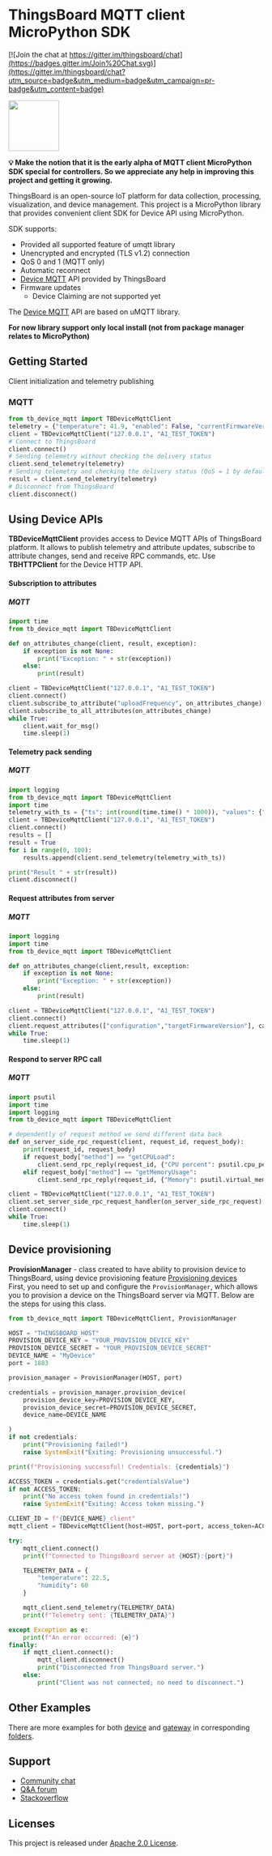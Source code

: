 # ThingsBoard MQTT client MicroPython SDK
[![Join the chat at https://gitter.im/thingsboard/chat](https://badges.gitter.im/Join%20Chat.svg)](https://gitter.im/thingsboard/chat?utm_source=badge&utm_medium=badge&utm_campaign=pr-badge&utm_content=badge)

<a href="https://thingsboard.io"><img src="./logo.png?raw=true" width="100" height="100"></a>

**💡 Make the notion that it is the early alpha of MQTT client MicroPython SDK special for controllers. So we appreciate any 
help in improving this project and getting it growing.**

ThingsBoard is an open-source IoT platform for data collection, processing, visualization, and device management.
This project is a MicroPython library that provides convenient client SDK for Device API using MicroPython.

SDK supports:
- Provided all supported feature of umqtt library
- Unencrypted and encrypted (TLS v1.2) connection
- QoS 0 and 1 (MQTT only)
- Automatic reconnect
- [Device MQTT](https://thingsboard.io/docs/reference/mqtt-api/) API provided by ThingsBoard
- Firmware updates
  - Device Claiming are not supported yet 

The [Device MQTT](https://thingsboard.io/docs/reference/mqtt-api/) API are based on uMQTT library.

**For now library support only local install (not from package manager relates to MicroPython)**

## Getting Started

Client initialization and telemetry publishing
### MQTT
```python
from tb_device_mqtt import TBDeviceMqttClient
telemetry = {"temperature": 41.9, "enabled": False, "currentFirmwareVersion": "v1.2.2"}
client = TBDeviceMqttClient("127.0.0.1", "A1_TEST_TOKEN")
# Connect to ThingsBoard
client.connect()
# Sending telemetry without checking the delivery status
client.send_telemetry(telemetry) 
# Sending telemetry and checking the delivery status (QoS = 1 by default)
result = client.send_telemetry(telemetry)
# Disconnect from ThingsBoard
client.disconnect()
```

## Using Device APIs

**TBDeviceMqttClient** provides access to Device MQTT APIs of ThingsBoard platform. It allows to publish telemetry and attribute updates, subscribe to attribute changes, send and receive RPC commands, etc. Use **TBHTTPClient** for the Device HTTP API.
#### Subscription to attributes
##### MQTT
```python
import time
from tb_device_mqtt import TBDeviceMqttClient

def on_attributes_change(client, result, exception):
    if exception is not None:
        print("Exception: " + str(exception))
    else:
        print(result)

client = TBDeviceMqttClient("127.0.0.1", "A1_TEST_TOKEN")
client.connect()
client.subscribe_to_attribute("uploadFrequency", on_attributes_change)
client.subscribe_to_all_attributes(on_attributes_change)
while True:
    client.wait_for_msg()
    time.sleep(1)
```

#### Telemetry pack sending
##### MQTT
```python
import logging
from tb_device_mqtt import TBDeviceMqttClient
import time
telemetry_with_ts = {"ts": int(round(time.time() * 1000)), "values": {"temperature": 42.1, "humidity": 70}}
client = TBDeviceMqttClient("127.0.0.1", "A1_TEST_TOKEN")
client.connect()
results = []
result = True
for i in range(0, 100):
    results.append(client.send_telemetry(telemetry_with_ts))

print("Result " + str(result))
client.disconnect()
```

#### Request attributes from server
##### MQTT
```python
import logging
import time
from tb_device_mqtt import TBDeviceMqttClient

def on_attributes_change(client,result, exception:
    if exception is not None:
        print("Exception: " + str(exception))
    else:
        print(result)

client = TBDeviceMqttClient("127.0.0.1", "A1_TEST_TOKEN")
client.connect()
client.request_attributes(["configuration","targetFirmwareVersion"], callback=on_attributes_change)
while True:
    time.sleep(1)
```

#### Respond to server RPC call
##### MQTT
```python
import psutil
import time
import logging
from tb_device_mqtt import TBDeviceMqttClient

# dependently of request method we send different data back
def on_server_side_rpc_request(client, request_id, request_body):
    print(request_id, request_body)
    if request_body["method"] == "getCPULoad":
        client.send_rpc_reply(request_id, {"CPU percent": psutil.cpu_percent()})
    elif request_body["method"] == "getMemoryUsage":
        client.send_rpc_reply(request_id, {"Memory": psutil.virtual_memory().percent})

client = TBDeviceMqttClient("127.0.0.1", "A1_TEST_TOKEN")
client.set_server_side_rpc_request_handler(on_server_side_rpc_request)
client.connect()
while True:
    time.sleep(1)
```
## Device provisioning
**ProvisionManager** - class created to have ability to provision device to ThingsBoard, using device provisioning feature [Provisioning devices](https://thingsboard.io/docs/paas/user-guide/device-provisioning/)   
First, you need to set up and configure the `ProvisionManager`, which allows you to provision a device on the ThingsBoard server via MQTT. Below are the steps for using this class.

```python
from tb_device_mqtt import TBDeviceMqttClient, ProvisionManager

HOST = "THINGSBOARD_HOST"
PROVISION_DEVICE_KEY = "YOUR_PROVISION_DEVICE_KEY"
PROVISION_DEVICE_SECRET = "YOUR_PROVISION_DEVICE_SECRET"
DEVICE_NAME = "MyDevice"
port = 1883

provision_manager = ProvisionManager(HOST, port)

credentials = provision_manager.provision_device(
    provision_device_key=PROVISION_DEVICE_KEY,
    provision_device_secret=PROVISION_DEVICE_SECRET,
    device_name=DEVICE_NAME

)
if not credentials:
    print("Provisioning failed!")
    raise SystemExit("Exiting: Provisioning unsuccessful.")

print(f"Provisioning successful! Credentials: {credentials}")

ACCESS_TOKEN = credentials.get("credentialsValue")
if not ACCESS_TOKEN:
    print("No access token found in credentials!")
    raise SystemExit("Exiting: Access token missing.")

CLIENT_ID = f"{DEVICE_NAME}_client"
mqtt_client = TBDeviceMqttClient(host=HOST, port=port, access_token=ACCESS_TOKEN)

try:
    mqtt_client.connect()
    print(f"Connected to ThingsBoard server at {HOST}:{port}")

    TELEMETRY_DATA = {
        "temperature": 22.5,
        "humidity": 60
    }

    mqtt_client.send_telemetry(TELEMETRY_DATA)
    print(f"Telemetry sent: {TELEMETRY_DATA}")

except Exception as e:
    print(f"An error occurred: {e}")
finally:
    if mqtt_client.connect():
        mqtt_client.disconnect()
        print("Disconnected from ThingsBoard server.")
    else:
        print("Client was not connected; no need to disconnect.")
```
## Other Examples

There are more examples for both [device](https://github.com/thingsboard/thingsboard-python-client-sdk/tree/master/examples/device) and [gateway](https://github.com/thingsboard/thingsboard-python-client-sdk/tree/master/examples/gateway) in corresponding [folders](https://github.com/thingsboard/thingsboard-python-client-sdk/tree/master/examples).

## Support

 - [Community chat](https://gitter.im/thingsboard/chat)
 - [Q&A forum](https://groups.google.com/forum/#!forum/thingsboard)
 - [Stackoverflow](http://stackoverflow.com/questions/tagged/thingsboard)

## Licenses

This project is released under [Apache 2.0 License](./LICENSE).
